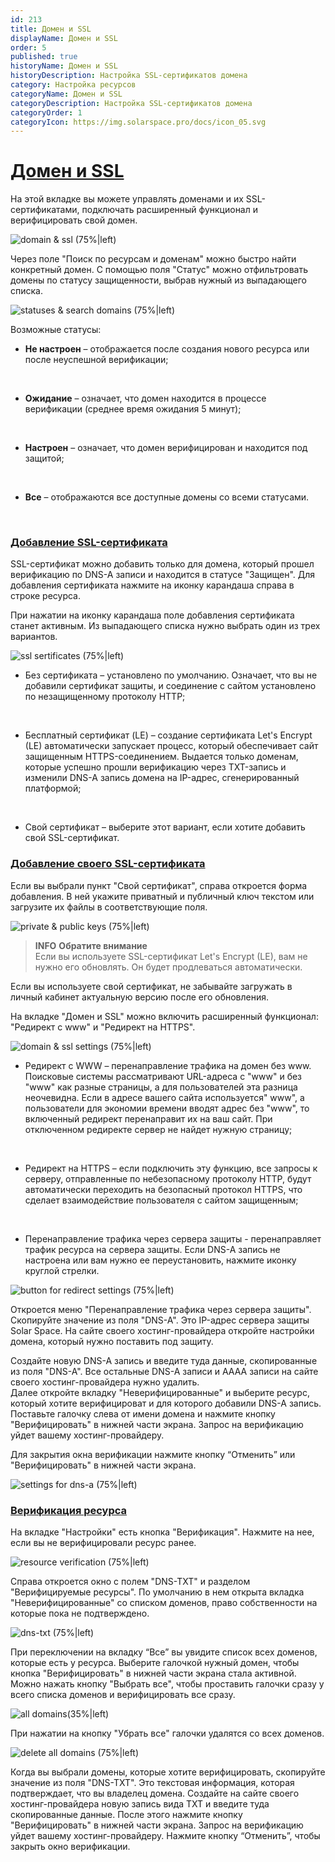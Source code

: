 ```yaml
---
id: 213
title: Домен и SSL
displayName: Домен и SSL
order: 5
published: true
historyName: Домен и SSL
historyDescription: Настройка SSL-сертификатов домена
category: Настройка ресурсов
categoryName: Домен и SSL
categoryDescription: Настройка SSL-сертификатов домена
categoryOrder: 1
categoryIcon: https://img.solarspace.pro/docs/icon_05.svg
---
```



# [Домен и SSL](domain-&-ssl)
На этой вкладке вы можете управлять доменами и их SSL-сертификатами, подключать расширенный функционал и верифицировать свой домен.

![domain & ssl (75%|left)](https://img.solarspace.pro/docs/field-domain&ssl.jpg "Вкладка Домен и SSL")


Через поле "Поиск по ресурсам и доменам" можно быстро найти конкретный домен. С помощью поля "Статус" можно отфильтровать домены по статусу защищенности, выбрав нужный из выпадающего списка.

![statuses & search domains (75%|left)](https://img.solarspace.pro/docs/search-status-domain&ssl.jpg "Статусы и поиск доменов")

Возможные статусы:

- **Не настроен** – отображается после создания нового ресурса или после неуспешной верификации;

<br/>

- **Ожидание** – означает, что домен находится в процессе верификации (среднее время ожидания 5 минут);

<br/>

- **Настроен** – означает, что домен верифицирован и находится под защитой;

<br/>

- **Все** – отображаются все доступные домены со всеми статусами.

<br/>

### [Добавление SSL-сертификата](adding-ssl-certificate)
SSL-сертификат можно добавить только для домена, который прошел верификацию по DNS-A записи и находится в статусе "Защищен". Для добавления сертификата нажмите на иконку карандаша справа в строке ресурса.

При нажатии на иконку карандаша поле добавления сертификата станет активным. Из выпадающего списка нужно выбрать один из трех вариантов.

![ssl sertificates (75%|left)](https://img.solarspace.pro/docs/sertificates-domain&ssl.jpg "Выбор SSL сертфииката")

- Без сертификата – установлено по умолчанию. Означает, что вы не добавили сертификат защиты, и соединение с сайтом установлено по незащищенному протоколу HTTP;

<br/>

- Бесплатный сертификат (LE) – создание сертификата Let's Encrypt (LE) автоматически запускает процесс, который обеспечивает сайт защищенным HTTPS-соединением. Выдается только доменам, которые успешно прошли верификацию через TXT-запись и изменили DNS-A запись домена на IP-адрес, сгенерированный платформой;

<br/>

- Свой сертификат – выберите этот вариант, если хотите добавить свой SSL-сертификат.



### [Добавление своего SSL-сертификата](adding-custom-ssl-certificate)

Если вы выбрали пункт "Свой сертификат", справа откроется форма добавления. В ней укажите приватный и публичный ключ текстом или загрузите их файлы в соответствующие поля.

![private & public keys (75%|left)](https://img.solarspace.pro/docs/keys-domain&ssl.jpg "Добавление приватного и публичного ключа")

> **INFO**
> **Обратите внимание**  
> Если вы используете SSL-сертификат Let's Encrypt (LE), вам не нужно его обновлять. Он будет продлеваться автоматически.  

Если вы используете свой сертификат, не забывайте загружать в личный кабинет актуальную версию после его обновления.

На вкладке "Домен и SSL" можно включить расширенный функционал: "Редирект с www" и "Редирект на HTTPS".

![domain & ssl settings (75%|left)](https://img.solarspace.pro/docs/settings-domain&ssl.jpg "Настройки домена и SSL")

- Редирект с WWW – перенаправление трафика на домен без www.
Поисковые системы рассматривают URL-адреса с "www" и без "www" как разные страницы, а для пользователей эта разница неочевидна. Если в адресе вашего сайта используется" www", а пользователи для экономии времени вводят адрес без "www", то включенный редирект перенаправит их на ваш сайт. При отключенном редиректе сервер не найдет нужную страницу;

<br/>

- Редирект на HTTPS – если подключить эту функцию, все запросы к серверу, отправленные по небезопасному протоколу HTTP, будут автоматически переходить на безопасный протокол HTTPS, что сделает взаимодействие пользователя с сайтом защищенным;

<br/>

- Перенаправление трафика через сервера защиты - перенаправляет трафик ресурса на сервера защиты. Если DNS-A запись не настроена или вам нужно ее переустановить, нажмите иконку круглой стрелки.  

![button for redirect settings (75%|left)](https://img.solarspace.pro/docs/redirect1-domain&ssl.jpg "Кнопка установки редиректа")

Откроется меню "Перенаправление трафика через сервера защиты". Скопируйте значение из поля "DNS-A". Это IP-адрес сервера защиты Solar Space. На сайте своего хостинг-провайдера откройте настройки домена, который нужно поставить под защиту.  

Создайте новую DNS-A запись и введите туда данные, скопированные из поля "DNS-A". Все остальные DNS-A записи и AAAA записи на сайте своего хостинг-провайдера нужно удалить.   
Далее откройте вкладку "Неверифицированные" и выберите ресурс, который хотите верифицироват и для которого добавили DNS-A запись.  
Поставьте галочку слева от имени домена и нажмите кнопку "Верифицировать" в нижней части экрана. Запрос на верификацию уйдет вашему хостинг-провайдеру.  

Для закрытия окна верификации нажмите кнопку “Отменить” или "Верифицировать" в нижней части экрана.

![settings for dns-a (75%|left)](https://img.solarspace.pro/docs/cancel-or-save-domain&ssl.jpg "Настройка DNS-A записи")

### [Верификация ресурса](resource-verification)


На вкладке "Настройки" есть кнопка "Верификация". Нажмите на нее, если вы не верифицировали ресурс ранее.

![resource verification (75%|left)](https://img.solarspace.pro/docs/dns-txt1-domain&ssl.jpg "")

Справа откроется окно с полем "DNS-TXT" и разделом "Верифицируемые ресурсы". По умолчанию в нем открыта вкладка "Неверифицированные" со списком доменов, право собственности на которые пока не подтверждено.

![dns-txt (75%|left)](https://img.solarspace.pro/docs/dns-txt2-domain&ssl.jpg "Настройка DNS-TXT записи")

При переключении на вкладку “Все” вы увидите список всех доменов, которые есть у ресурса. Выберите галочкой нужный домен, чтобы кнопка "Верифицировать" в нижней части экрана стала активной. Можно нажать кнопку "Выбрать все", чтобы проставить галочки сразу у всего списка доменов и верифицировать все сразу.

![all domains(35%|left)](https://img.solarspace.pro/docs/dns-txt3-domain&ssl.jpg "Список всех доменов")

При нажатии на кнопку "Убрать все" галочки удалятся со всех доменов.

![delete all domains (75%|left)](https://img.solarspace.pro/docs/dns-txt4-domain&ssl.jpg "Убрать все домены из списка для редактирования")

Когда вы выбрали домены, которые хотите верифицировать, скопируйте значение из поля "DNS-TXT". Это текстовая информация, которая подтверждает, что вы владелец домена. Создайте на сайте своего хостинг-провайдера новую запись вида TXT и введите туда скопированные данные.
После этого нажмите кнопку "Верифицировать" в нижней части экрана. Запрос на верификацию уйдет вашему хостинг-провайдеру.
Нажмите кнопку “Отменить”, чтобы закрыть окно верификации.


